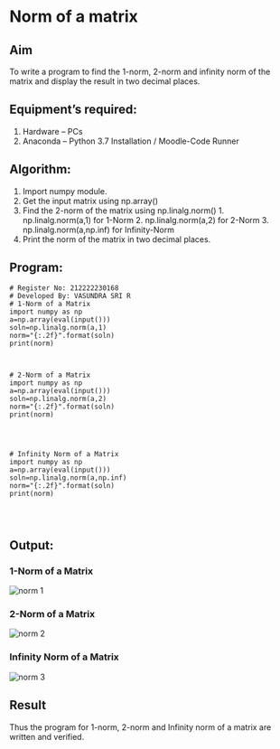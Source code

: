 # Norm of a matrix
## Aim
To write a program to find the 1-norm, 2-norm and infinity norm of the matrix and display the result in two decimal places.
## Equipment’s required:
1. Hardware – PCs
2. Anaconda – Python 3.7 Installation / Moodle-Code Runner
## Algorithm:
1. Import numpy module.
2. Get the input matrix using np.array()   
3. Find the 2-norm of the matrix using np.linalg.norm()
       1. np.linalg.norm(a,1) for 1-Norm
       2. np.linalg.norm(a,2) for 2-Norm
       3. np.linalg.norm(a,np.inf) for Infinity-Norm
4. Print the norm of the matrix in two decimal places.
## Program:
```
# Register No: 212222230168
# Developed By: VASUNDRA SRI R
# 1-Norm of a Matrix
import numpy as np
a=np.array(eval(input()))
soln=np.linalg.norm(a,1)
norm="{:.2f}".format(soln)
print(norm)



# 2-Norm of a Matrix
import numpy as np
a=np.array(eval(input()))
soln=np.linalg.norm(a,2)
norm="{:.2f}".format(soln)
print(norm)




# Infinity Norm of a Matrix
import numpy as np
a=np.array(eval(input()))
soln=np.linalg.norm(a,np.inf)
norm="{:.2f}".format(soln)
print(norm)




```
## Output:
### 1-Norm of a Matrix


![norm 1](https://user-images.githubusercontent.com/119393983/236690386-0a25dcbd-fd85-42f3-97a2-eb675eb94d2f.png)


### 2-Norm of a Matrix


![norm 2](https://user-images.githubusercontent.com/119393983/236690399-3a338c8d-9f16-491a-87ea-e740cd96abc2.png)


### Infinity Norm of a Matrix


![norm 3](https://user-images.githubusercontent.com/119393983/236690413-151ec8ce-95fc-4e3f-8e08-c13252ee26f8.png)


## Result
Thus the program for 1-norm, 2-norm and Infinity norm of a matrix are written and verified.
